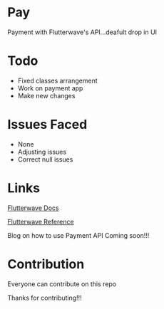 # Pay
Payment with Flutterwave's API...deafult drop in UI

# Todo

* Fixed classes arrangement
* Work on payment app
* Make new changes

# Issues Faced

* None
* Adjusting issues
* Correct null issues

# Links

[Flutterwave Docs](https://developer.flutterwave.com/docs/transfers)


[Flutterwave Reference](https://developer.flutterwave.com/reference#create-a-transfer)

Blog on how to use Payment API Coming soon!!!

# Contribution

Everyone can contribute on this repo

Thanks for contributing!!!
